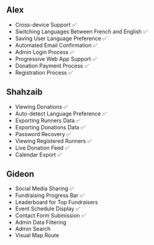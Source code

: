 ## Alex
- Cross-device Support ✅
- Switching Languages Between French and English ✅
- Saving User Language Preference ✅
- Automated Email Confirmation ✅
- Admin Login Process ✅
- Progressive Web App Support ✅
- Donation Payment Process ✅
- Registration Process ✅

## Shahzaib
- Viewing Donations ✅
- Auto-detect Language Preference ✅
- Exporting Runners Data ✅
- Exporting Donations Data ✅
- Password Recovery ✅
- Viewing Registered Runners ✅
- Live Donation Feed ✅
- Calendar Export ✅

## Gideon
- Social Media Sharing ✅
- Fundraising Progress Bar ✅
- Leaderboard for Top Fundraisers
- Event Schedule Display ✅
- Contact Form Submission ✅
- Admin Data Filtering
- Admin Search
- Visual Map Route
